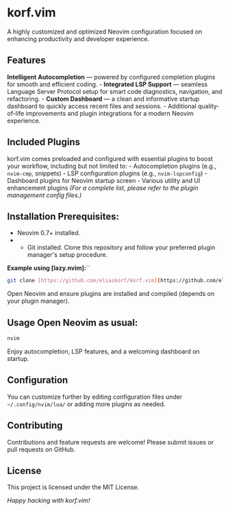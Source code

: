 # korf.vim

A highly customized and optimized Neovim configuration focused on enhancing productivity and developer experience.

## Features
**Intelligent Autocompletion** — powered by configured completion plugins for smooth and efficient coding. - **Integrated LSP Support** — seamless Language Server Protocol setup for smart code diagnostics, navigation, and refactoring. - **Custom Dashboard** — a clean and informative startup dashboard to quickly access recent files and sessions. - Additional quality-of-life improvements and plugin integrations for a modern Neovim experience.

## Included Plugins
korf.vim comes preloaded and configured with essential plugins to boost your workflow, including but not limited to: - Autocompletion plugins (e.g., `nvim-cmp`, snippets) - LSP configuration plugins (e.g., `nvim-lspconfig`) - Dashboard plugins for Neovim startup screen - Various utility and UI enhancement plugins *(For a complete list, please refer to the plugin management config files.)*

## Installation **Prerequisites:**

- Neovim 0.7+ installed.
- - Git installed. Clone this repository and follow your preferred plugin manager's setup procedure.

**Example using [lazy.nvim]:**``
```sh
git clone [https://github.com/eliaskorf/korf.vim](https://github.com/eliaskorf/korf.vim) ~/.config/nvim
```


Open Neovim and ensure plugins are installed and compiled (depends on your plugin manager).

## Usage Open Neovim as usual:
```sh
nvim
```

Enjoy autocompletion, LSP features, and a welcoming dashboard on startup.

## Configuration
You can customize further by editing configuration files under `~/.config/nvim/lua/` or adding more plugins as needed.

## Contributing
Contributions and feature requests are welcome! Please submit issues or pull requests on GitHub.

## License
This project is licensed under the MIT License.

*Happy hacking with korf.vim!*